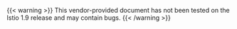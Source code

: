 ---
---
{{< warning >}}
This vendor-provided document has not been tested on the Istio 1.9 release and may contain bugs.
{{< /warning >}}
